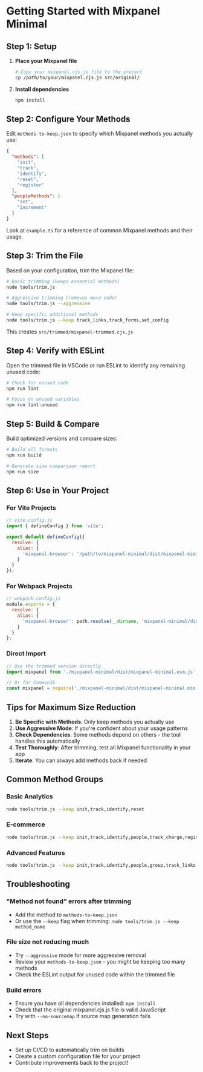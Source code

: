# Getting Started with Mixpanel Minimal

## Step 1: Setup

1. **Place your Mixpanel file**
   ```bash
   # Copy your mixpanel.cjs.js file to the project
   cp /path/to/your/mixpanel.cjs.js src/original/
   ```

2. **Install dependencies**
   ```bash
   npm install
   ```

## Step 2: Configure Your Methods

Edit `methods-to-keep.json` to specify which Mixpanel methods you actually use:

```json
{
  "methods": [
    "init",
    "track",
    "identify",
    "reset",
    "register"
  ],
  "peopleMethods": [
    "set",
    "increment"
  ]
}
```

Look at `example.ts` for a reference of common Mixpanel methods and their usage.

## Step 3: Trim the File

Based on your configuration, trim the Mixpanel file:

```bash
# Basic trimming (keeps essential methods)
node tools/trim.js

# Aggressive trimming (removes more code)
node tools/trim.js --aggressive

# Keep specific additional methods
node tools/trim.js --keep track_links,track_forms,set_config
```

This creates `src/trimmed/mixpanel-trimmed.cjs.js`

## Step 4: Verify with ESLint

Open the trimmed file in VSCode or run ESLint to identify any remaining unused code:

```bash
# Check for unused code
npm run lint

# Focus on unused variables
npm run lint:unused
```

## Step 5: Build & Compare

Build optimized versions and compare sizes:

```bash
# Build all formats
npm run build

# Generate size comparison report
npm run size
```

## Step 6: Use in Your Project

### For Vite Projects

```javascript
// vite.config.js
import { defineConfig } from 'vite';

export default defineConfig({
  resolve: {
    alias: {
      'mixpanel-browser': '/path/to/mixpanel-minimal/dist/mixpanel-minimal.esm.js'
    }
  }
});
```

### For Webpack Projects

```javascript
// webpack.config.js
module.exports = {
  resolve: {
    alias: {
      'mixpanel-browser': path.resolve(__dirname, 'mixpanel-minimal/dist/mixpanel-minimal.min.js')
    }
  }
};
```

### Direct Import

```javascript
// Use the trimmed version directly
import mixpanel from './mixpanel-minimal/dist/mixpanel-minimal.esm.js';

// Or for CommonJS
const mixpanel = require('./mixpanel-minimal/dist/mixpanel-minimal.min.js');
```

## Tips for Maximum Size Reduction

1. **Be Specific with Methods**: Only keep methods you actually use
2. **Use Aggressive Mode**: If you're confident about your usage patterns
3. **Check Dependencies**: Some methods depend on others - the tool handles this automatically
4. **Test Thoroughly**: After trimming, test all Mixpanel functionality in your app
5. **Iterate**: You can always add methods back if needed

## Common Method Groups

### Basic Analytics
```bash
node tools/trim.js --keep init,track,identify,reset
```

### E-commerce
```bash
node tools/trim.js --keep init,track,identify,people,track_charge,register
```

### Advanced Features
```bash
node tools/trim.js --keep init,track,identify,people,group,track_links,track_forms,set_config
```

## Troubleshooting

### "Method not found" errors after trimming
- Add the method to `methods-to-keep.json`
- Or use the `--keep` flag when trimming: `node tools/trim.js --keep method_name`

### File size not reducing much
- Try `--aggressive` mode for more aggressive removal
- Review your `methods-to-keep.json` - you might be keeping too many methods
- Check the ESLint output for unused code within the trimmed file

### Build errors
- Ensure you have all dependencies installed: `npm install`
- Check that the original mixpanel.cjs.js file is valid JavaScript
- Try with `--no-sourcemap` if source map generation fails

## Next Steps

- Set up CI/CD to automatically trim on builds
- Create a custom configuration file for your project
- Contribute improvements back to the project!